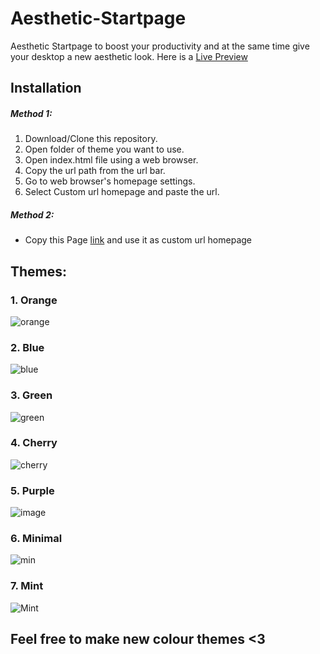 # Aesthetic-Startpage
Aesthetic Startpage to boost your productivity and at the same time give your desktop a new aesthetic look.
Here is a [Live Preview](https://633c1700890c5776c5575699--iridescent-starburst-f83bcd.netlify.app/)

## Installation
##### Method 1:
1. Download/Clone this repository.
2. Open folder of theme you want to use.
3. Open index.html file using a web browser.
4. Copy the url path from the url bar.
5. Go to web browser's homepage settings.
6. Select Custom url homepage and paste the url.

##### Method 2:
- Copy this Page [link](https://633c1700890c5776c5575699--iridescent-starburst-f83bcd.netlify.app/) and use it as custom url homepage

## Themes:
### 1. Orange
![orange](https://user-images.githubusercontent.com/109546113/189882679-426f2303-5f06-40da-944a-91c9f72a2a59.png)
### 2. Blue
![blue](https://user-images.githubusercontent.com/109546113/189882681-108c6999-5c63-48a4-bcb4-c4fa5d91203f.png)
### 3. Green
![green](https://user-images.githubusercontent.com/109546113/189882687-5929b8cd-0b0b-47e3-8611-cfea0075d639.png)
### 4. Cherry
![cherry](https://user-images.githubusercontent.com/109546113/189882691-3e57b19b-45a4-4e48-8d64-ead2fa581a74.png)
### 5. Purple
![image](https://user-images.githubusercontent.com/82697807/193640072-ac35da15-3755-4297-8be9-645338b0eb83.png)
### 6. Minimal
![min](https://user-images.githubusercontent.com/109546113/189882695-8f7f71a1-3fd9-469d-9b40-1c0387586fdb.png)
### 7. Mint
![Mint](https://cdn.discordapp.com/attachments/746050102912876685/1027086826588078120/unknown.png)

 
 ## Feel free to make new colour themes <3
